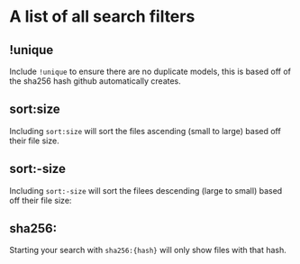 # A list of all search filters
## !unique
Include `!unique` to ensure there are no duplicate models, this is based off of the sha256 hash github automatically creates.
## sort:size
Including `sort:size` will sort the files ascending (small to large) based off their file size.
## sort:-size
Including `sort:-size` will sort the filees descending (large to small) based off their file size:
## sha256:
Starting your search with `sha256:{hash}` will only show files with that hash.
